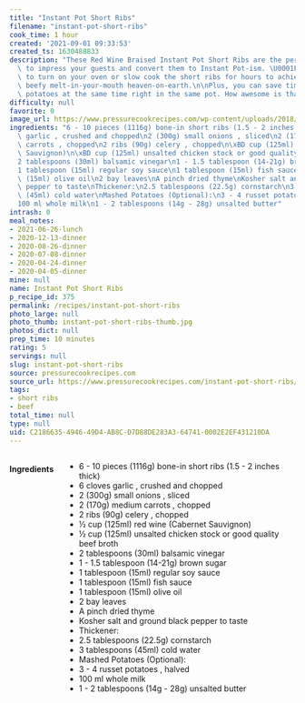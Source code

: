 ```yaml
---
title: "Instant Pot Short Ribs"
filename: "instant-pot-short-ribs"
cook_time: 1 hour
created: '2021-09-01 09:33:53'
created_ts: 1630488833
description: "These Red Wine Braised Instant Pot Short Ribs are the perfect choice\
  \ to impress your guests and convert them to Instant Pot-ism. \U0001F609\n\nNo need\
  \ to turn on your oven or slow cook the short ribs for hours to achieve this rich\
  \ beefy melt-in-your-mouth heaven-on-earth.\n\nPlus, you can save time by cooking\
  \ potatoes at the same time right in the same pot. How awesome is that?!"
difficulty: null
favorite: 0
image_url: https://www.pressurecookrecipes.com/wp-content/uploads/2018/08/instant-pot-short-ribs-645x437.jpg
ingredients: "6 - 10 pieces (1116g) bone-in short ribs (1.5 - 2 inches thick)\n6 cloves\
  \ garlic , crushed and chopped\n2 (300g) small onions , sliced\n2 (170g) medium\
  \ carrots , chopped\n2 ribs (90g) celery , chopped\n\xBD cup (125ml) red wine (Cabernet\
  \ Sauvignon)\n\xBD cup (125ml) unsalted chicken stock or good quality beef broth\n\
  2 tablespoons (30ml) balsamic vinegar\n1 - 1.5 tablespoon (14-21g) brown sugar\n\
  1 tablespoon (15ml) regular soy sauce\n1 tablespoon (15ml) fish sauce\n1 tablespoon\
  \ (15ml) olive oil\n2 bay leaves\nA pinch dried thyme\nKosher salt and ground black\
  \ pepper to taste\nThickener:\n2.5 tablespoons (22.5g) cornstarch\n3 tablespoons\
  \ (45ml) cold water\nMashed Potatoes (Optional):\n3 - 4 russet potatoes , halved\n\
  100 ml whole milk\n1 - 2 tablespoons (14g - 28g) unsalted butter"
intrash: 0
meal_notes:
- 2021-06-26-lunch
- 2020-12-13-dinner
- 2020-08-26-dinner
- 2020-07-08-dinner
- 2020-04-24-dinner
- 2020-04-05-dinner
mine: null
name: Instant Pot Short Ribs
p_recipe_id: 375
permalink: /recipes/instant-pot-short-ribs
photo_large: null
photo_thumb: instant-pot-short-ribs-thumb.jpg
photos_dict: null
prep_time: 10 minutes
rating: 5
servings: null
slug: instant-pot-short-ribs
source: pressurecookrecipes.com
source_url: https://www.pressurecookrecipes.com/instant-pot-short-ribs/
tags:
- short ribs
- beef
total_time: null
type: null
uid: C2186635-4946-49D4-AB8C-D7D88DE283A3-64741-0002E2EF431210DA
---
```

<div class="columns large-7 small-12" id="writeup">	</div><!-- #writeup -->
</div><!-- #row-one -->
<div class="row" id="row-two">	<div class="columns large-4 small-12" id="ingredients"><h4>Ingredients</h4><div class="box box-ingredients content"><ul>
<li>6 - 10 pieces (1116g) bone-in short ribs (1.5 - 2 inches thick)</li>
<li>6 cloves garlic , crushed and chopped</li>
<li>2 (300g) small onions , sliced</li>
<li>2 (170g) medium carrots , chopped</li>
<li>2 ribs (90g) celery , chopped</li>
<li>½ cup (125ml) red wine (Cabernet Sauvignon)</li>
<li>½ cup (125ml) unsalted chicken stock or good quality beef broth</li>
<li>2 tablespoons (30ml) balsamic vinegar</li>
<li>1 - 1.5 tablespoon (14-21g) brown sugar</li>
<li>1 tablespoon (15ml) regular soy sauce</li>
<li>1 tablespoon (15ml) fish sauce</li>
<li>1 tablespoon (15ml) olive oil</li>
<li>2 bay leaves</li>
<li>A pinch dried thyme</li>
<li>Kosher salt and ground black pepper to taste</li>
<li>Thickener:</li>
<li>2.5 tablespoons (22.5g) cornstarch</li>
<li>3 tablespoons (45ml) cold water</li>
<li>Mashed Potatoes (Optional):</li>
<li>3 - 4 russet potatoes , halved</li>
<li>100 ml whole milk</li>
<li>1 - 2 tablespoons (14g - 28g) unsalted butter</li>
</ul>
</div>	</div>	<div class="columns large-6 small-12" id="directions">	</div>